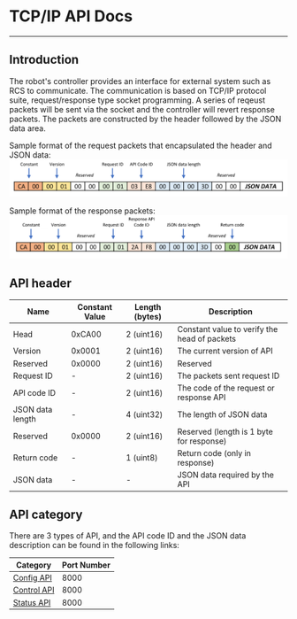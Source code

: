 <H1> TCP/IP API Docs </H1>

---
## Introduction
The robot's controller provides an interface for external system such as RCS to communicate. 
The communication is based on TCP/IP protocol suite, request/response type socket programming. 
A series of reqeust packets will be sent via the socket and the controller will revert response packets.
The packets are constructed by the header followed by the JSON data area.

Sample format of the request packets that encapsulated the header and JSON data:
![Screenshot](images/request%20packets.PNG)

Sample format of the response packets:
![Screenshot](images/response%20packets.PNG)

## API header

| Name             | Constant Value | Length (bytes) | Description                                  |
|------------------|----------------|----------------|----------------------------------------------|
| Head             | 0xCA00         | 2 (uint16)     | Constant value to verify the head of packets |
| Version          | 0x0001         | 2 (uint16)     | The current version of API                   |
| Reserved         | 0x0000         | 2 (uint16)     | Reserved                                     |
| Request ID       | -              | 2 (uint16)     | The packets sent request ID                  |
| API code ID      | -              | 2 (uint16)     | The code of the request or response API      |
| JSON data length | -              | 4 (uint32)     | The length of JSON data                      |
| Reserved         | 0x0000         | 2 (uint16)     | Reserved (length is 1 byte for response)     |
| Return code      | -              | 1 (uint8)      | Return code (only in response)               |
| JSON data        | -              | -              | JSON data required by the API                |


## API category
There are 3 types of API, and the API code ID and the JSON data description can be found in the following links:

| Category                      | Port Number |
|-------------------------------|-------------|
| [Config API](config.md)       | 8000        |
| [Control API](control_api.md) | 8000        |
| [Status API](status_api.md)   | 8000        |
